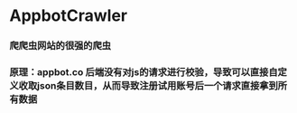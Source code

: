# AppbotCrawler
### 爬爬虫网站的很强的爬虫
### 原理：appbot.co 后端没有对js的请求进行校验，导致可以直接自定义收取json条目数目，从而导致注册试用账号后一个请求直接拿到所有数据
